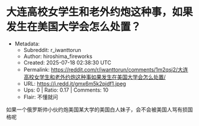 # 大连高校女学生和老外约炮这种事，如果发生在美国大学会怎么处置？

- Metadata:
  - Subreddit: r_iwanttorun
  - Author: hiroshima_fireworks
  - Created: 2025-07-18 02:38:30 UTC
  - Permalink: https://reddit.com/r/iwanttorun/comments/1m2qsj2/大连高校女学生和老外约炮这种事如果发生在美国大学会怎么处置/
  - URL: https://i.redd.it/gmx6m5k2pjdf1.jpeg
  - Ups: 0 | Ratio: 0.17 | Comments: 10
  - Flair: 不懂就问


如果一个俄罗斯帅小伙约炮美国某大学的美国白人妹子，会不会被美国人骂有损国格呢

